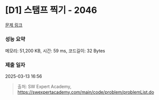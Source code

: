 # [D1] 스탬프 찍기 - 2046 

[문제 링크](https://swexpertacademy.com/main/code/problem/problemDetail.do?contestProbId=AV5QKdT6AyYDFAUq) 

### 성능 요약

메모리: 51,200 KB, 시간: 59 ms, 코드길이: 32 Bytes

### 제출 일자

2025-03-13 16:56



> 출처: SW Expert Academy, https://swexpertacademy.com/main/code/problem/problemList.do